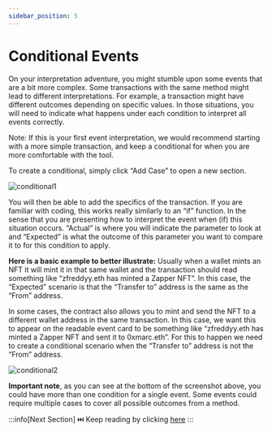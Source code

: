```yaml
---
sidebar_position: 5
---
```


# Conditional Events

On your interpretation adventure, you might stumble upon some events that are a bit more complex. Some transactions with the same method might lead to different interpretations. For example, a transaction might have different outcomes depending on specific values. In those situations, you will need to indicate what happens under each condition to interpret all events correctly. 

Note: If this is your first event interpretation, we would recommend starting with a more simple transaction, and keep a conditional for when you are more comfortable with the tool. 

To create a conditional, simply click “Add Case” to open a new section. 

![conditional1](https://github.com/Zapper-fi/protocol/assets/169290434/346d637d-d380-466c-acf2-89d73ce30b25)

You will then be able to add the specifics of the transaction. If you are familiar with coding, this works really similarly to an “if” function. In the sense that you are presenting how to interpret the event when (if) this situation occurs. “Actual” is where you will indicate the parameter to look at and “Expected” is what the outcome of this parameter you want to compare it to for this condition to apply. 

**Here is a basic example to better illustrate:** Usually when a wallet mints an NFT it will mint it in that same wallet and the transaction should read something like “zfreddyy.eth has minted a Zapper NFT”. In this case, the “Expected” scenario is that the “Transfer to” address is the same as the “From” address. 

In some cases, the contract also allows you to mint and send the NFT to a different wallet address in the same transaction. In this case, we want this to appear on the readable event card to be something like “zfreddyy.eth has minted a Zapper NFT and sent it to 0xmarc.eth”. For this to happen we need to create a conditional scenario when the “Transfer to” address is not the “From” address. 

![conditional2](https://github.com/Zapper-fi/protocol/assets/169290434/fe768c5a-7ee2-4406-ae9f-67d49a798bb3)

**Important note**, as you can see at the bottom of the screenshot above, you could have more than one condition for a single event. Some events could require multiple cases to cover all possible outcomes from a method. 

:::info[Next Section] 
⏭️ Keep reading by clicking [here](https://protocol-docs-smoky.vercel.app/docs/Interpretation/event-interpretation/submissions)
:::
